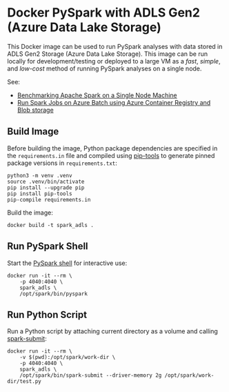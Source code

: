 # Docker PySpark with ADLS Gen2 (Azure Data Lake Storage)
This Docker image can be used to run PySpark analyses with data stored in ADLS Gen2 Storage (Azure Data Lake Storage). This image can be run locally for development/testing or deployed to a large VM as a *fast*, *simple*, and *low-cost* method of running PySpark analyses on a single node.

See:
- [Benchmarking Apache Spark on a Single Node Machine](https://www.databricks.com/blog/2018/05/03/benchmarking-apache-spark-on-a-single-node-machine.html)
- [Run Spark Jobs on Azure Batch using Azure Container Registry and Blob storage](https://medium.com/datamindedbe/run-spark-jobs-on-azure-batch-using-azure-container-registry-and-blob-storage-10a60bd78f90)

## Build Image

Before building the image, Python package dependencies are specified in the `requirements.in` file and compiled using [pip-tools](https://github.com/jazzband/pip-tools) to generate pinned package versions in `requirements.txt`:

```
python3 -m venv .venv
source .venv/bin/activate
pip install --upgrade pip
pip install pip-tools
pip-compile requirements.in
```

Build the image:

```
docker build -t spark_adls .
```

## Run PySpark Shell
Start the [PySpark shell](https://spark.apache.org/docs/latest/quick-start.html#interactive-analysis-with-the-spark-shell) for interactive use:

```
docker run -it --rm \
    -p 4040:4040 \
    spark_adls \
    /opt/spark/bin/pyspark
```

## Run Python Script
Run a Python script by attaching current directory as a volume and calling [spark-submit](https://spark.apache.org/docs/latest/submitting-applications.html):

```
docker run -it --rm \
    -v $(pwd):/opt/spark/work-dir \
    -p 4040:4040 \
    spark_adls \
    /opt/spark/bin/spark-submit --driver-memory 2g /opt/spark/work-dir/test.py
```